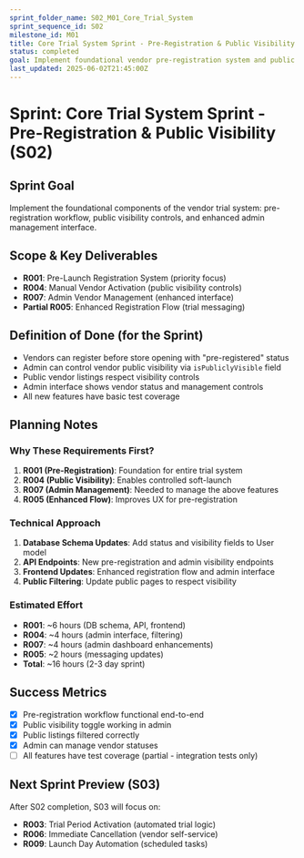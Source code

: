 ```yaml
---
sprint_folder_name: S02_M01_Core_Trial_System
sprint_sequence_id: S02
milestone_id: M01
title: Core Trial System Sprint - Pre-Registration & Public Visibility
status: completed
goal: Implement foundational vendor pre-registration system and public visibility controls
last_updated: 2025-06-02T21:45:00Z
---
```


# Sprint: Core Trial System Sprint - Pre-Registration & Public Visibility (S02)

## Sprint Goal
Implement the foundational components of the vendor trial system: pre-registration workflow, public visibility controls, and enhanced admin management interface.

## Scope & Key Deliverables
- **R001**: Pre-Launch Registration System (priority focus)
- **R004**: Manual Vendor Activation (public visibility controls)
- **R007**: Admin Vendor Management (enhanced interface)
- **Partial R005**: Enhanced Registration Flow (trial messaging)

## Definition of Done (for the Sprint)
- Vendors can register before store opening with "pre-registered" status
- Admin can control vendor public visibility via `isPubliclyVisible` field
- Public vendor listings respect visibility controls
- Admin interface shows vendor status and management controls
- All new features have basic test coverage

## Planning Notes
### Why These Requirements First?
1. **R001 (Pre-Registration)**: Foundation for entire trial system
2. **R004 (Public Visibility)**: Enables controlled soft-launch
3. **R007 (Admin Management)**: Needed to manage the above features
4. **R005 (Enhanced Flow)**: Improves UX for pre-registration

### Technical Approach
1. **Database Schema Updates**: Add status and visibility fields to User model
2. **API Endpoints**: New pre-registration and admin visibility endpoints  
3. **Frontend Updates**: Enhanced registration flow and admin interface
4. **Public Filtering**: Update public pages to respect visibility

### Estimated Effort
- **R001**: ~6 hours (DB schema, API, frontend)
- **R004**: ~4 hours (admin interface, filtering)
- **R007**: ~4 hours (admin dashboard enhancements)
- **R005**: ~2 hours (messaging updates)
- **Total**: ~16 hours (2-3 day sprint)

## Success Metrics
- [x] Pre-registration workflow functional end-to-end
- [x] Public visibility toggle working in admin
- [x] Public listings filtered correctly
- [x] Admin can manage vendor statuses
- [ ] All features have test coverage (partial - integration tests only)

## Next Sprint Preview (S03)
After S02 completion, S03 will focus on:
- **R003**: Trial Period Activation (automated trial logic)
- **R006**: Immediate Cancellation (vendor self-service)
- **R009**: Launch Day Automation (scheduled tasks)